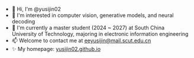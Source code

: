 
<!--
**yusijin02/yusijin02** is a ✨ _special_ ✨ repository because its `README.md` (this file) appears on your GitHub profile.

Here are some ideas to get you started:

- 🔭 I’m currently working on ...
- 🌱 I’m currently learning ...
- 👯 I’m looking to collaborate on ...
- 🤔 I’m looking for help with ...
- 💬 Ask me about ...
- 📫 How to reach me: ...
- 😄 Pronouns: ...
- ⚡ Fun fact: ...
-->

- 👋 Hi, I'm @yusijin02
- 👀 I'm interested in computer vision, generative models, and neural decoding
- 🌱 I'm currently a master student (2024 ~ 2027) at South China University of Technology, majoring in electronic information engineering
- 📫 Welcome to contact me at [eeyusijin@mail.scut.edu.cn](mailto:email@eeyusijin@mail.scut.edu.cn)
- ✨ My homepage: [yusijin02.github.io](https://yusijin02.github.io/)
